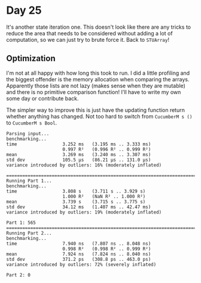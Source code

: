 # Day 25

It's another state iteration one.  This doesn't look like there are any tricks to reduce the area that needs to be considered without adding a lot of computation, so we can just try to brute force it.  Back to `STUArray`!

## Optimization

I'm not at all happy with how long this took to run.  I did a little profiling and the biggest offender is the memory allocation when comparing the arrays.  Apparently those lists are not lazy (makes sense when they are mutable) and there is no primitive comparison function!  I'll have to write my own some day or contribute back.

The simpler way to improve this is just have the updating function return whether anything has changed.  Not too hard to switch from `CucumberM s ()` to `CucumberM s Bool`.

```
Parsing input...
benchmarking...
time                 3.252 ms   (3.195 ms .. 3.333 ms)
                     0.997 R²   (0.996 R² .. 0.999 R²)
mean                 3.269 ms   (3.240 ms .. 3.307 ms)
std dev              105.5 μs   (86.21 μs .. 131.0 μs)
variance introduced by outliers: 16% (moderately inflated)

================================================================================
Running Part 1...
benchmarking...
time                 3.808 s    (3.711 s .. 3.929 s)
                     1.000 R²   (NaN R² .. 1.000 R²)
mean                 3.739 s    (3.715 s .. 3.775 s)
std dev              34.12 ms   (1.407 ms .. 42.47 ms)
variance introduced by outliers: 19% (moderately inflated)

Part 1: 565
================================================================================
Running Part 2...
benchmarking...
time                 7.940 ns   (7.807 ns .. 8.048 ns)
                     0.998 R²   (0.998 R² .. 0.999 R²)
mean                 7.924 ns   (7.824 ns .. 8.040 ns)
std dev              371.2 ps   (308.8 ps .. 463.0 ps)
variance introduced by outliers: 72% (severely inflated)

Part 2: 0
```

